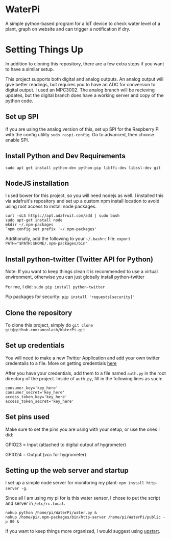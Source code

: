 # WaterPi
A simple python-based program for a IoT device to check water level of a plant, graph on website and can trigger a notification if dry.

# Setting Things Up
In addition to cloning this repository, there are a few extra steps if you want to have a similar setup.

This project supports both digital and analog outputs. An analog output will give better readings, but requires you to have an ADC for conversion to digital output. I used an MPC3002. The analog branch will be recieving updates, but the digital branch does have a working server and copy of the python code.

## Set up SPI
If you are using the analog version of this, set up SPI for the Raspberry Pi with the config utility `sudo raspi-config`. Go to advanced, then choose enable SPI.

## Install Python and Dev Requirements
`sudo apt get install python-dev python-pip libffi-dev libssl-dev git`

## NodeJS installation
I used bower for this project, so you will need nodejs as well. I installed this via adafruit's repository and set up a custom npm install location to avoid using root access to install node packages.
```
curl -sLS https://apt.adafruit.com/add | sudo bash
sudo apt-get install node
mkdir ~/.npm-packages
`npm config set prefix '~/.npm-packages'
```

Additionally, add the following to your `~/.bashrc` file: `export PATH="$PATH:$HOME/.npm-packages/bin"`

## Install python-twitter (Twitter API for Python)
Note: If you want to keep things clean it is recommended to use a virtual environment, otherwise you can just globally install python-twitter

For me, I did: `sudo pip install python-twitter`

Pip packages for security: `pip install 'requests[security]'`

## Clone the repository
To clone this project, simply do `git clone git@github.com:amcolash/WaterPi.git`

## Set up credentials
You will need to make a new Twitter Application and add your own twitter credentails to a file. More on getting credentials [here](https://dev.twitter.com/oauth/overview/application-owner-access-tokens)

After you have your credentials, add them to a file named `auth.py` in the root directory of the project. Inside of `auth.py`, fill in the following lines as such:

```
consumer_key='key_here'
consumer_secret='key_here'
access_token_key='key_here'
access_token_secret='key_here'
```

## Set pins used
Make sure to set the pins you are using with your setup, or use the ones I did:

GPIO23 = Input (attached to digital output of hygrometer)

GPIO24 = Output (vcc for hygrometer)

## Setting up the web server and startup
I set up a simple node server for monitoring my plant: `npm install http-server -g`.

Since all I am using my pi for is this water sensor, I chose to put the script and server in `/etc/rc.local`.

```
nohup python /home/pi/WaterPi/water.py &
nohup /home/pi/.npm-packages/bin/http-server /home/pi/WaterPi/public -p 80 &
```

If you want to keep things more organized, I would suggest using [upstart](http://upstart.ubuntu.com/getting-started.html).
